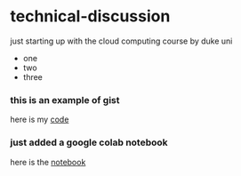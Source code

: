 # technical-discussion
just starting up with the cloud computing course by duke uni 

* one
* two
* three

### this is an example of gist 
here is my [code](https://gist.github.com/PranjalK-09/9d0c7fd88dd85bd8e5b1064f49e8323e)

### just added a google colab notebook
here is the [notebook](https://colab.research.google.com/github/PranjalK-09/technical-discussion/blob/main/technical_docs.ipynb)
